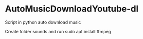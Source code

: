 # AutoMusicDownloadYoutube-dl
Script in python auto download music


Create folder sounds and run sudo apt install ffmpeg
